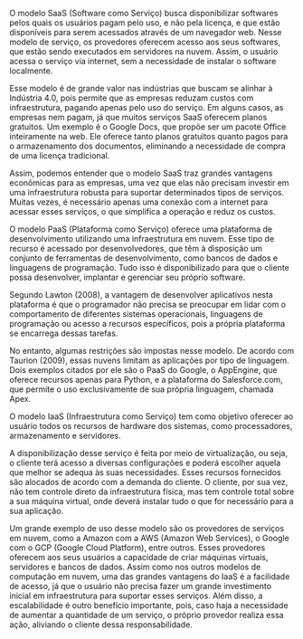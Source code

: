 O modelo SaaS (Software como Serviço) busca disponibilizar softwares pelos quais os usuários pagam pelo uso, e não pela licença, e que estão disponíveis para serem acessados através de um navegador web. Nesse modelo de serviço, os provedores oferecem acesso aos seus softwares, que estão sendo executados em servidores na nuvem. Assim, o usuário acessa o serviço via internet, sem a necessidade de instalar o software localmente.

Esse modelo é de grande valor nas indústrias que buscam se alinhar à Indústria 4.0, pois permite que as empresas reduzam custos com infraestrutura, pagando apenas pelo uso do serviço. Em alguns casos, as empresas nem pagam, já que muitos serviços SaaS oferecem planos gratuitos. Um exemplo é o Google Docs, que propõe ser um pacote Office inteiramente na web. Ele oferece tanto planos gratuitos quanto pagos para o armazenamento dos documentos, eliminando a necessidade de compra de uma licença tradicional.

Assim, podemos entender que o modelo SaaS traz grandes vantagens econômicas para as empresas, uma vez que elas não precisam investir em uma infraestrutura robusta para suportar determinados tipos de serviços. Muitas vezes, é necessário apenas uma conexão com a internet para acessar esses serviços, o que simplifica a operação e reduz os custos.


O modelo PaaS (Plataforma como Serviço) oferece uma plataforma de desenvolvimento utilizando uma infraestrutura em nuvem. Esse tipo de recurso é acessado por desenvolvedores, que têm à disposição um conjunto de ferramentas de desenvolvimento, como bancos de dados e linguagens de programação. Tudo isso é disponibilizado para que o cliente possa desenvolver, implantar e gerenciar seu próprio software.

Segundo Lawton (2008), a vantagem de desenvolver aplicativos nesta plataforma é que o programador não precisa se preocupar em lidar com o comportamento de diferentes sistemas operacionais, linguagens de programação ou acesso a recursos específicos, pois a própria plataforma se encarrega dessas tarefas.

No entanto, algumas restrições são impostas nesse modelo. De acordo com Taurion (2009), essas nuvens limitam as aplicações por tipo de linguagem. Dois exemplos citados por ele são o PaaS do Google, o AppEngine, que oferece recursos apenas para Python, e a plataforma do Salesforce.com, que permite o uso exclusivamente de sua própria linguagem, chamada Apex.


O modelo IaaS (Infraestrutura como Serviço) tem como objetivo oferecer ao usuário todos os recursos de hardware dos sistemas, como processadores, armazenamento e servidores.

A disponibilização desse serviço é feita por meio de virtualização, ou seja, o cliente terá acesso a diversas configurações e poderá escolher aquela que melhor se adequa às suas necessidades. Esses recursos fornecidos são alocados de acordo com a demanda do cliente. O cliente, por sua vez, não tem controle direto da infraestrutura física, mas tem controle total sobre a sua máquina virtual, onde deverá instalar tudo o que for necessário para a sua aplicação.

Um grande exemplo de uso desse modelo são os provedores de serviços em nuvem, como a Amazon com a AWS (Amazon Web Services), o Google com o GCP (Google Cloud Platform), entre outros. Esses provedores oferecem aos seus usuários a capacidade de criar máquinas virtuais, servidores e bancos de dados. Assim como nos outros modelos de computação em nuvem, uma das grandes vantagens do IaaS é a facilidade de acesso, já que o usuário não precisa fazer um grande investimento inicial em infraestrutura para suportar esses serviços. Além disso, a escalabilidade é outro benefício importante, pois, caso haja a necessidade de aumentar a quantidade de um serviço, o próprio provedor realiza essa ação, aliviando o cliente dessa responsabilidade.

